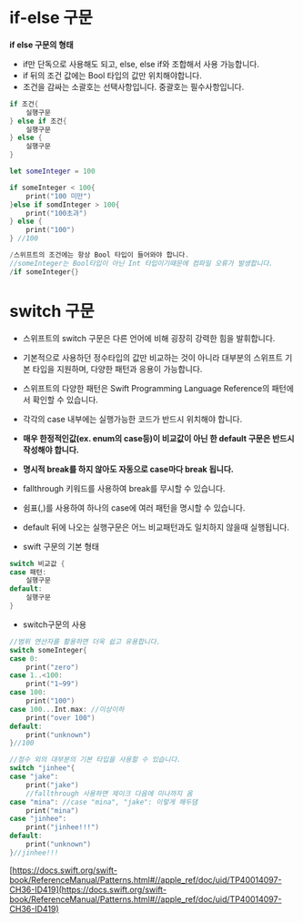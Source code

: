 # if-else 구문

**if else 구문의 형태**

- if만 단독으로 사용해도 되고, else, else if와 조합해서 사용 가능합니다.
- if 뒤의 조건 값에는 Bool 타입의 값만 위치해야합니다.
- 조건을 감싸는 소괄호는 선택사항입니다. 중괄호는 필수사항입니다.

```swift
if 조건{
	실행구문
} else if 조건{
	실행구문
} else {
	실행구문
}
```

```swift
let someInteger = 100

if someInteger < 100{ 
	print("100 미만")
}else if somdInteger > 100{
	print("100초과")
} else {
	print("100")
} //100

/스위프트의 조건에는 항상 Bool 타입이 들어와야 합니다.
//someInteger는 Bool타입이 아닌 Int 타입이기때문에 컴파일 오류가 발생합니다.
/if someInteger{}
```

# switch 구문

- 스위프트의 switch 구문은 다른 언어에 비해 굉장히 강력한 힘을 발휘합니다.
- 기본적으로 사용하던 정수타입의 값만 비교하는 것이 아니라 대부분의 스위프트 기본 타입을 지원하며, 다양한 패턴과 응용이 가능합니다.
- 스위프트의 다양한 패턴은 Swift Programming Language Reference의 패턴에서 확인할 수 있습니다.
- 각각의 case 내부에는 실행가능한 코드가 반드시 위치해야 합니다.
- **매우 한정적인값(ex. enum의 case등)이 비교값이 아닌 한 default 구문은 반드시 작성해야 합니다.**
- **명시적 break를 하지 않아도 자동으로 case마다 break 됩니다.**
- fallthrough 키워드를 사용하여 break를 무시할 수 있습니다.
- 쉼표(,)를 사용하여 하나의 case에 여러 패턴을 명시할 수 있습니다.
- default 뒤에 나오는 실행구문은 어느 비교패턴과도 일치하지 않을때 실행됩니다.

- swift 구문의 기본 형태

```swift
switch 비교값 {
case 패턴:
	실행구문
default: 
	실행구문
}
```

- switch구문의 사용

```swift
//범위 연산자를 활용하면 더욱 쉽고 유용합니다.
switch someInteger{
case 0:
	print("zero")
case 1..<100:
	print("1~99")
case 100:
	print("100")
case 100...Int.max: //이상이하
	print("over 100")
default:
	print("unknown")
}//100

//정수 외의 대부분의 기본 타입을 사용할 수 있습니다.
switch "jinhee"{
case "jake":
	print("jake")
	//fallthrough 사용하면 제이크 다음에 미나까지 옴
case "mina": //case "mina", "jake": 이렇게 해두댐
	print("mina")
case "jinhee":
	print("jinhee!!!")
default:
	print("unknown")
}//jinhee!!!
```

[https://docs.swift.org/swift-book/ReferenceManual/Patterns.html#//apple_ref/doc/uid/TP40014097-CH36-ID419](https://docs.swift.org/swift-book/ReferenceManual/Patterns.html#//apple_ref/doc/uid/TP40014097-CH36-ID419)
